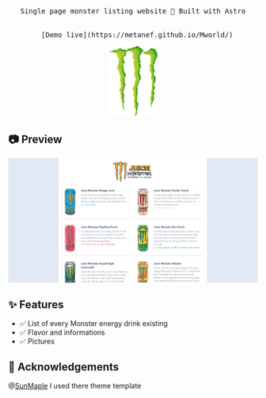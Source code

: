 <pre align="center">
Single page monster listing website 🚀 Built with Astro
  <br>
  [Demo live](https://metanef.github.io/Mworld/)
</pre>


<div align="center">
<img alt="Frosti Logo" src="public/monster.png" width="100px">
</div>

## 📷 Preview

![preview](./public/screenshot.png)

## ✨ Features

- ✅ List of every Monster energy drink existing
- ✅ Flavor and informations
- ✅ Pictures

## 🎉 Acknowledgements

@[SunMaple](https://www.saroprock.com/) I used there theme template
